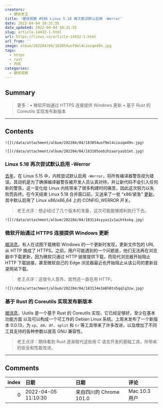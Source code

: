 ```yaml
---
creators:
  - 硬核老王
title: '硬核观察 #596 Linux 5.18 再次尝试默认启用 -Werror'
date: 2022-04-04 18:31:55
date_updated: 2022-04-04 18:31:55
slug: article-14432-1.html
url: https://linux.cn/article-14432-1.html
url_from: ''
image: album/202204/04/183054unf9ml4ciozqm49n.jpg
tags:
  - https
  - rust
  - 内核
categories:
  - 硬核观察
---
```


## Summary

> 更多：• 微软开始通过 HTTPS 连接提供 Windows 更新 • 基于 Rust 的 Coreutils 实现发布新版本

***

<!-- more -->

## Contents

`![](/data/attachment/album/202204/04/183054unf9ml4ciozqm49n.jpg)`

`![](/data/attachment/album/202204/04/183105onbzhzaaryasb1mt.jpg)`

### Linux 5.18 再次尝试默认启用 -Werror

[去年](https://linux.cn/article-13757-1.html)，在 Linux 5.15 中，内核尝试默认启用 `-Werror`，将所有编译器警告视为错误。其动机是为了确保编译器警告被开发人员认真对待，并让新代码不会引入任何新的警告。这一变化给 Linux 内核带来了很多构建时的痛苦，因此这次努力以失败而告终。在今天结束 Linux 5.18 合并窗口前，又送来了一批 “x86/紧急” [更新](https://www.phoronix.com/scan.php?page=news_item&px=Linux-5.18-x86-WERROR)，其中默认启用了 Linux x86/x86\_64 上的 CONFIG\_WERROR 开关。

> 
> 老王点评：想必经过了几个版本的准备，这次可能能够顺利执行下去。
> 
> 
> 

`![](/data/attachment/album/202204/04/183114syyus1v1aiktkxkq.jpg)`

### 微软开始通过 HTTPS 连接提供 Windows 更新

[据消息](https://www.ghacks.net/2022/04/02/microsoft-update-catalog-downloads-are-now-using-https/)，有人在试图下载微软 Windows 的一个更新时发现，更新文件包的 URL 从 HTTP 换成了 HTTPS。之前，用户可能遇到的一个问题是，他们无法再在浏览器中下载更新，因为微软只通过 HTTP 链接提供下载，而现代浏览器开始阻止 HTTP 下载链接，甚至微软自己的 Edge 浏览器最近也开始阻止从该公司的更新目录网站下载。

> 
> 老王点评：这很令人意外，居然还一直在用 HTTP。
> 
> 
> 

`![](/data/attachment/album/202204/04/183134e1m6h0tn5qqlq3zw.jpg)`

### 基于 Rust 的 Coreutils 实现发布新版本

[据消息](https://github.com/uutils/coreutils)，Uutils 是一个基于 Rust 的 Coreutils 实现，它已经足够好，至少在基本功能方面 以及可以构成一个可工作的 Debian Linux 系统。上周末发布了一个新版本 0.0.13，为 `cp`、`dd`、`df`、`split` 和 `tr` 等工具带来了许多改进，以及增加了不同工具支持的各种参数以提高 GNU 兼容性。

> 
> 老王点评：期待看到 Rust 逐渐取代这些用 C 语言开发的基础工具，所带来的安全和性能改进。
> 
> 
>

***

## Comments

|   index | 日期                | 日期                                  | 评论                                                 |
|--------:|:--------------------|:--------------------------------------|:-----------------------------------------------------|
|       0 | 2022-04-05 11:10:30 | 来自四川的 Chrome 101.0|Mac 10.3 用户 | 其实有验证机制 (比如 GPG 签名)，用 HTTP 问题也不大。 |

